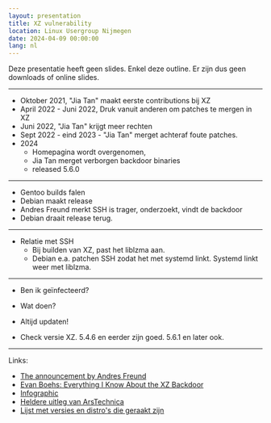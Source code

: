 ```yaml
---
layout: presentation
title: XZ vulnerability
location: Linux Usergroup Nijmegen
date: 2024-04-09 00:00:00
lang: nl
---
```


Deze presentatie heeft geen slides. Enkel deze outline. Er zijn dus geen downloads of online slides.

---

- Oktober 2021, "Jia Tan" maakt eerste contributions bij XZ
- April 2022 - Juni 2022, Druk vanuit anderen om patches te mergen in XZ
- Juni 2022, "Jia Tan" krijgt meer rechten
- Sept 2022 - eind 2023 - "Jia Tan" merget achteraf foute patches.
- 2024
    - Homepagina wordt overgenomen, 
    - Jia Tan merget verborgen backdoor binaries
    - released 5.6.0

---

- Gentoo builds falen
- Debian maakt release
- Andres Freund merkt SSH is trager, onderzoekt, vindt de backdoor
- Debian draait release terug.

---
- Relatie met SSH
  - Bij builden van XZ, past het liblzma aan.
  - Debian e.a. patchen SSH zodat het met systemd linkt. Systemd linkt weer met liblzma.

---
- Ben ik geïnfecteerd?

- Wat doen?
 - Altijd updaten!
 - Check versie XZ. 5.4.6 en eerder zijn goed. 5.6.1 en later ook.

---
Links:

- [The announcement by Andres Freund](https://www.openwall.com/lists/oss-security/2024/03/29/4)
- [Evan Boehs: Everything I Know About the XZ Backdoor](https://boehs.org/node/everything-i-know-about-the-xz-backdoor)
- [Infographic](https://infosec.exchange/@fr0gger/112189232773640259)
- [Heldere uitleg van ArsTechnica](https://arstechnica.com/security/2024/04/what-we-know-about-the-xz-utils-backdoor-that-almost-infected-the-world/)
- [Lijst met versies en distro's die geraakt zijn](https://www.cert.europa.eu/publications/security-advisories/2024-032/)
